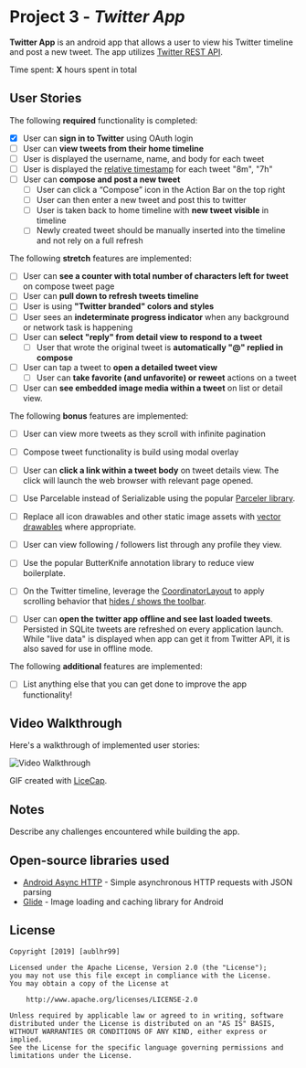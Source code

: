 # Project 3 - *Twitter App*

**Twitter App** is an android app that allows a user to view his Twitter timeline and post a new tweet. The app utilizes [Twitter REST API](https://dev.twitter.com/rest/public).

Time spent: **X** hours spent in total

## User Stories

The following **required** functionality is completed:

* [x]	User can **sign in to Twitter** using OAuth login
* [ ]	User can **view tweets from their home timeline**
  * [ ] User is displayed the username, name, and body for each tweet
  * [ ] User is displayed the [relative timestamp](https://gist.github.com/nesquena/f786232f5ef72f6e10a7) for each tweet "8m", "7h"
* [ ] User can **compose and post a new tweet**
  * [ ] User can click a “Compose” icon in the Action Bar on the top right
  * [ ] User can then enter a new tweet and post this to twitter
  * [ ] User is taken back to home timeline with **new tweet visible** in timeline
  * [ ] Newly created tweet should be manually inserted into the timeline and not rely on a full refresh

The following **stretch** features are implemented:

* [ ] User can **see a counter with total number of characters left for tweet** on compose tweet page
* [ ] User can **pull down to refresh tweets timeline**
* [ ] User is using **"Twitter branded" colors and styles**
* [ ] User sees an **indeterminate progress indicator** when any background or network task is happening
* [ ] User can **select "reply" from detail view to respond to a tweet**
  * [ ] User that wrote the original tweet is **automatically "@" replied in compose**
* [ ] User can tap a tweet to **open a detailed tweet view**
  * [ ] User can **take favorite (and unfavorite) or reweet** actions on a tweet
* [ ] User can **see embedded image media within a tweet** on list or detail view.

The following **bonus** features are implemented:

* [ ] User can view more tweets as they scroll with infinite pagination
* [ ] Compose tweet functionality is build using modal overlay
* [ ] User can **click a link within a tweet body** on tweet details view. The click will launch the web browser with relevant page opened.
* [ ] Use Parcelable instead of Serializable using the popular [Parceler library](http://guides.codepath.org/android/Using-Parceler).
* [ ] Replace all icon drawables and other static image assets with [vector drawables](http://guides.codepath.org/android/Drawables#vector-drawables) where appropriate.
* [ ] User can view following / followers list through any profile they view.
* [ ] Use the popular ButterKnife annotation library to reduce view boilerplate.
* [ ] On the Twitter timeline, leverage the [CoordinatorLayout](http://guides.codepath.org/android/Handling-Scrolls-with-CoordinatorLayout#responding-to-scroll-events) to apply scrolling behavior that [hides / shows the toolbar](http://guides.codepath.org/android/Using-the-App-ToolBar#reacting-to-scroll).
* [ ] User can **open the twitter app offline and see last loaded tweets**. Persisted in SQLite tweets are refreshed on every application launch. While "live data" is displayed when app can get it from Twitter API, it is also saved for use in offline mode.


The following **additional** features are implemented:

* [ ] List anything else that you can get done to improve the app functionality!

## Video Walkthrough

Here's a walkthrough of implemented user stories:

<img src='http://i.imgur.com/link/to/your/gif/file.gif' title='Video Walkthrough' width='' alt='Video Walkthrough' />

GIF created with [LiceCap](http://www.cockos.com/licecap/).

## Notes

Describe any challenges encountered while building the app.

## Open-source libraries used

- [Android Async HTTP](https://github.com/loopj/android-async-http) - Simple asynchronous HTTP requests with JSON parsing
- [Glide](https://github.com/bumptech/glide) - Image loading and caching library for Android

## License

    Copyright [2019] [aublhr99]

    Licensed under the Apache License, Version 2.0 (the "License");
    you may not use this file except in compliance with the License.
    You may obtain a copy of the License at

        http://www.apache.org/licenses/LICENSE-2.0

    Unless required by applicable law or agreed to in writing, software
    distributed under the License is distributed on an "AS IS" BASIS,
    WITHOUT WARRANTIES OR CONDITIONS OF ANY KIND, either express or implied.
    See the License for the specific language governing permissions and
    limitations under the License.
